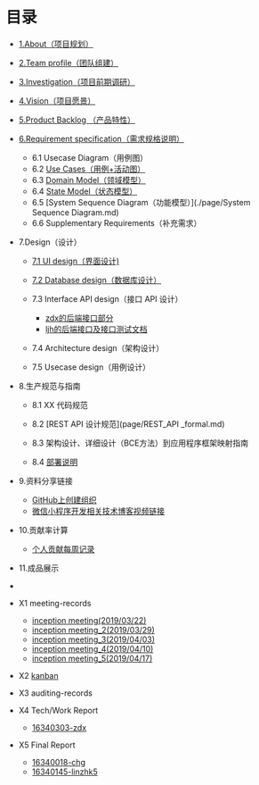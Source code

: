 # 目录
- [1.About（项目规划）](page/about.md)
- [2.Team profile（团队组建）](page/team_profile.md)
- [3.Investigation（项目前期调研）](page/Investigation.md)
- [4.Vision（项目愿景）](page/vision.md)
- [5.Product Backlog （产品特性）](page/product_backlog)
- [6.Requirement specification（需求规格说明）](page/product_requirement.md)
  - 6.1 Usecase Diagram（用例图）
  - 6.2 [Use Cases（用例+活动图）](./page/Use_cases_details.md)
  - 6.3 [Domain Model（领域模型）](./page/DomainModel.md)
  - 6.4 [State Model（状态模型）](./page/State_Model.md)
  - 6.5 [System Sequence Diagram（功能模型）](./page/System Sequence Diagram.md)
  - 6.6 Supplementary Requirements（补充需求）
- 7.Design（设计）
  - [7.1 UI design（界面设计)](page/7.1UI-design.md)
  - [7.2 Database design（数据库设计）](./page/ljh_page/数据库.md)

  - 7.3 Interface API design（接口 API 设计）
    - [zdx的后端接口部分](https://moneydog.club:3336/swagger-ui.html)
    - [ljh的后端接口及接口测试文档](./page/ljh_page/API.md)
  - 7.4 Architecture design（架构设计）
  - 7.5 Usecase design（用例设计）
- 8.生产规范与指南
  - 8.1 XX 代码规范

  - 8.2 [REST API 设计规范](page/REST_API _formal.md)

  - 8.3 架构设计、详细设计（BCE方法）到应用程序框架映射指南

  - 8.4 [部署说明](page/deploy_file.md)
- 9.资料分享链接
  - [GitHub上创建组织](https://www.cnblogs.com/haore147/p/4219673.html)
  - [微信小程序开发相关技术博客视频链接](page/technique_learning.md)
- 10.贡献率计算
  - [个人贡献每周记录](https://docs.qq.com/sheet/DV1JYc2FLV2Rxc1hK?opendocxfrom=admin&tab=BB08J2)
- 11.成品展示
- 
- X1 meeting-records

  - [inception meeting(2019/03/22)](page/inception_meeting.md)
  - [inception meeting_2(2019/03/29)](page/meeting_record_2.md)
  - [inception meeting_3(2019/04/03)](page/meeting_record_3.md)
  - [inception meeting_4(2019/04/10)](page/meeting_record_4.md)
  - [inception meeting_5(2019/04/17)](page/meeting_record_5.md)
- X2 [kanban](https://github.com/ljhnhlh/ljhnhlh.github.io/projects)
- X3 auditing-records
- X4 Tech/Work Report
  - [16340303-zdx](page/zdx_note.md)
- X5 Final Report
  * [16340018-chg](page/Chenhg.md)
  * [16340145-linzhk5](page/lzk_page/final_report.md)